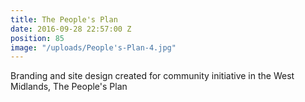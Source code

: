 ```yaml
---
title: The People's Plan
date: 2016-09-28 22:57:00 Z
position: 85
image: "/uploads/People's-Plan-4.jpg"
---
```


Branding and site design created for community initiative in the West Midlands, The People's Plan